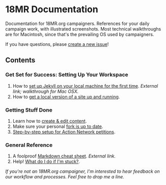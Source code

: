 18MR Documentation
=============

Documentation for 18MR.org campaigners. References for your daily campaign work, with illustrated screenshots. Most technical walkthroughs are for Macintosh, since that's the prevailing OS used by campaigners.

If you have questions, please [create a new issue](https://github.com/18mr/documentation/issues)!

## Contents

### Get Set for Success: Setting Up Your Workspace

1. How to [set up Jekyll on your local machine for the first time](http://internet-inspired.com/wrote/install-jekyll-in-osx-mavericks/). _External link; walkthrough for Mac OSX._
2. How to [get a local version of a site up and running](https://github.com/18mr/documentation/blob/master/local-site.md).

### Getting Stuff Done

1. Learn how to [create & edit content](https://github.com/18mr/documentation/blob/master/editing-content.md).
2. Make sure your personal [fork is up to date](https://github.com/18mr/documentation/blob/master/sync-your-fork.md).
3. [Step-by-step setup for Action Network petitions](https://github.com/18mr/documentation/blob/master/action-network.md).

### General Reference

1. A foolproof [Markdown cheat sheet](http://daringfireball.net/projects/markdown/basics). _External link._
2. Help! [What do I do if I'm stuck?](https://github.com/18mr/documentation/blob/master/stuck.md).

_If you're not an 18MR.org campaigner, I'm interested to hear feedback on our workflow and processes. Feel free to drop me a line._
